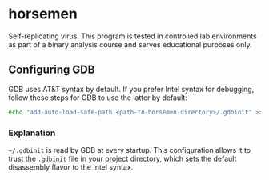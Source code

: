 # horsemen
Self-replicating virus. This program is tested in controlled lab environments as part of a binary analysis course and serves educational purposes only.
## Configuring GDB
GDB uses AT&T syntax by default. If you prefer Intel syntax for debugging, follow these steps for GDB to use the latter by default:
```sh
echo "add-auto-load-safe-path <path-to-horsemen-directory>/.gdbinit" >> ~/.gdbinit
```
### Explanation
`~/.gdbinit` is read by GDB at every startup. This configuration allows it to trust the [`.gdbinit`](.gdbinit) file in your project directory, which sets the default disassembly flavor to the Intel syntax.
